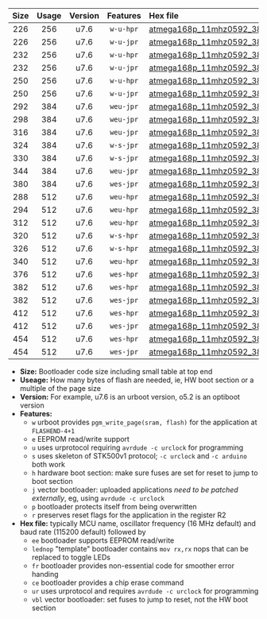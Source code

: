 |Size|Usage|Version|Features|Hex file|
|:-:|:-:|:-:|:-:|:--|
|226|256|u7.6|`w-u-hpr`|[atmega168p_11mhz0592_38400bps_ur.hex](https://raw.githubusercontent.com/stefanrueger/urboot/main/atmega168p_11mhz0592_38400bps_ur.hex)|
|226|256|u7.6|`w-u-jpr`|[atmega168p_11mhz0592_38400bps_ur_vbl.hex](https://raw.githubusercontent.com/stefanrueger/urboot/main/atmega168p_11mhz0592_38400bps_ur_vbl.hex)|
|232|256|u7.6|`w-u-hpr`|[atmega168p_11mhz0592_38400bps_lednop_ur.hex](https://raw.githubusercontent.com/stefanrueger/urboot/main/atmega168p_11mhz0592_38400bps_lednop_ur.hex)|
|232|256|u7.6|`w-u-jpr`|[atmega168p_11mhz0592_38400bps_lednop_ur_vbl.hex](https://raw.githubusercontent.com/stefanrueger/urboot/main/atmega168p_11mhz0592_38400bps_lednop_ur_vbl.hex)|
|250|256|u7.6|`w-u-hpr`|[atmega168p_11mhz0592_38400bps_lednop_fr_ur.hex](https://raw.githubusercontent.com/stefanrueger/urboot/main/atmega168p_11mhz0592_38400bps_lednop_fr_ur.hex)|
|250|256|u7.6|`w-u-jpr`|[atmega168p_11mhz0592_38400bps_lednop_fr_ur_vbl.hex](https://raw.githubusercontent.com/stefanrueger/urboot/main/atmega168p_11mhz0592_38400bps_lednop_fr_ur_vbl.hex)|
|292|384|u7.6|`weu-jpr`|[atmega168p_11mhz0592_38400bps_ee_ur_vbl.hex](https://raw.githubusercontent.com/stefanrueger/urboot/main/atmega168p_11mhz0592_38400bps_ee_ur_vbl.hex)|
|298|384|u7.6|`weu-jpr`|[atmega168p_11mhz0592_38400bps_ee_lednop_ur_vbl.hex](https://raw.githubusercontent.com/stefanrueger/urboot/main/atmega168p_11mhz0592_38400bps_ee_lednop_ur_vbl.hex)|
|316|384|u7.6|`weu-jpr`|[atmega168p_11mhz0592_38400bps_ee_lednop_fr_ur_vbl.hex](https://raw.githubusercontent.com/stefanrueger/urboot/main/atmega168p_11mhz0592_38400bps_ee_lednop_fr_ur_vbl.hex)|
|324|384|u7.6|`w-s-jpr`|[atmega168p_11mhz0592_38400bps_vbl.hex](https://raw.githubusercontent.com/stefanrueger/urboot/main/atmega168p_11mhz0592_38400bps_vbl.hex)|
|330|384|u7.6|`w-s-jpr`|[atmega168p_11mhz0592_38400bps_lednop_vbl.hex](https://raw.githubusercontent.com/stefanrueger/urboot/main/atmega168p_11mhz0592_38400bps_lednop_vbl.hex)|
|344|384|u7.6|`weu-jpr`|[atmega168p_11mhz0592_38400bps_ee_lednop_fr_ce_ur_vbl.hex](https://raw.githubusercontent.com/stefanrueger/urboot/main/atmega168p_11mhz0592_38400bps_ee_lednop_fr_ce_ur_vbl.hex)|
|380|384|u7.6|`wes-jpr`|[atmega168p_11mhz0592_38400bps_ee_vbl.hex](https://raw.githubusercontent.com/stefanrueger/urboot/main/atmega168p_11mhz0592_38400bps_ee_vbl.hex)|
|288|512|u7.6|`weu-hpr`|[atmega168p_11mhz0592_38400bps_ee_ur.hex](https://raw.githubusercontent.com/stefanrueger/urboot/main/atmega168p_11mhz0592_38400bps_ee_ur.hex)|
|294|512|u7.6|`weu-hpr`|[atmega168p_11mhz0592_38400bps_ee_lednop_ur.hex](https://raw.githubusercontent.com/stefanrueger/urboot/main/atmega168p_11mhz0592_38400bps_ee_lednop_ur.hex)|
|312|512|u7.6|`weu-hpr`|[atmega168p_11mhz0592_38400bps_ee_lednop_fr_ur.hex](https://raw.githubusercontent.com/stefanrueger/urboot/main/atmega168p_11mhz0592_38400bps_ee_lednop_fr_ur.hex)|
|320|512|u7.6|`w-s-hpr`|[atmega168p_11mhz0592_38400bps.hex](https://raw.githubusercontent.com/stefanrueger/urboot/main/atmega168p_11mhz0592_38400bps.hex)|
|326|512|u7.6|`w-s-hpr`|[atmega168p_11mhz0592_38400bps_lednop.hex](https://raw.githubusercontent.com/stefanrueger/urboot/main/atmega168p_11mhz0592_38400bps_lednop.hex)|
|340|512|u7.6|`weu-hpr`|[atmega168p_11mhz0592_38400bps_ee_lednop_fr_ce_ur.hex](https://raw.githubusercontent.com/stefanrueger/urboot/main/atmega168p_11mhz0592_38400bps_ee_lednop_fr_ce_ur.hex)|
|376|512|u7.6|`wes-hpr`|[atmega168p_11mhz0592_38400bps_ee.hex](https://raw.githubusercontent.com/stefanrueger/urboot/main/atmega168p_11mhz0592_38400bps_ee.hex)|
|382|512|u7.6|`wes-hpr`|[atmega168p_11mhz0592_38400bps_ee_lednop.hex](https://raw.githubusercontent.com/stefanrueger/urboot/main/atmega168p_11mhz0592_38400bps_ee_lednop.hex)|
|382|512|u7.6|`wes-jpr`|[atmega168p_11mhz0592_38400bps_ee_lednop_vbl.hex](https://raw.githubusercontent.com/stefanrueger/urboot/main/atmega168p_11mhz0592_38400bps_ee_lednop_vbl.hex)|
|412|512|u7.6|`wes-hpr`|[atmega168p_11mhz0592_38400bps_ee_lednop_fr.hex](https://raw.githubusercontent.com/stefanrueger/urboot/main/atmega168p_11mhz0592_38400bps_ee_lednop_fr.hex)|
|412|512|u7.6|`wes-jpr`|[atmega168p_11mhz0592_38400bps_ee_lednop_fr_vbl.hex](https://raw.githubusercontent.com/stefanrueger/urboot/main/atmega168p_11mhz0592_38400bps_ee_lednop_fr_vbl.hex)|
|454|512|u7.6|`wes-hpr`|[atmega168p_11mhz0592_38400bps_ee_lednop_fr_ce.hex](https://raw.githubusercontent.com/stefanrueger/urboot/main/atmega168p_11mhz0592_38400bps_ee_lednop_fr_ce.hex)|
|454|512|u7.6|`wes-jpr`|[atmega168p_11mhz0592_38400bps_ee_lednop_fr_ce_vbl.hex](https://raw.githubusercontent.com/stefanrueger/urboot/main/atmega168p_11mhz0592_38400bps_ee_lednop_fr_ce_vbl.hex)|

- **Size:** Bootloader code size including small table at top end
- **Useage:** How many bytes of flash are needed, ie, HW boot section or a multiple of the page size
- **Version:** For example, u7.6 is an urboot version, o5.2 is an optiboot version
- **Features:**
  + `w` urboot provides `pgm_write_page(sram, flash)` for the application at `FLASHEND-4+1`
  + `e` EEPROM read/write support
  + `u` uses urprotocol requiring `avrdude -c urclock` for programming
  + `s` uses skeleton of STK500v1 protocol; `-c urclock` and `-c arduino` both work
  + `h` hardware boot section: make sure fuses are set for reset to jump to boot section
  + `j` vector bootloader: uploaded applications *need to be patched externally*, eg, using `avrdude -c urclock`
  + `p` bootloader protects itself from being overwritten
  + `r` preserves reset flags for the application in the register R2
- **Hex file:** typically MCU name, oscillator frequency (16 MHz default) and baud rate (115200 default) followed by
  + `ee` bootloader supports EEPROM read/write
  + `lednop` "template" bootloader contains `mov rx,rx` nops that can be replaced to toggle LEDs
  + `fr` bootloader provides non-essential code for smoother error handing
  + `ce` bootloader provides a chip erase command
  + `ur` uses urprotocol and requires `avrdude -c urclock` for programming
  + `vbl` vector bootloader: set fuses to jump to reset, not the HW boot section
